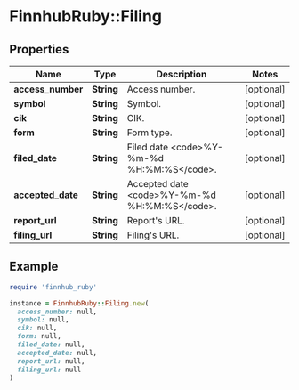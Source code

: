 # FinnhubRuby::Filing

## Properties

| Name | Type | Description | Notes |
| ---- | ---- | ----------- | ----- |
| **access_number** | **String** | Access number. | [optional] |
| **symbol** | **String** | Symbol. | [optional] |
| **cik** | **String** | CIK. | [optional] |
| **form** | **String** | Form type. | [optional] |
| **filed_date** | **String** | Filed date &lt;code&gt;%Y-%m-%d %H:%M:%S&lt;/code&gt;. | [optional] |
| **accepted_date** | **String** | Accepted date &lt;code&gt;%Y-%m-%d %H:%M:%S&lt;/code&gt;. | [optional] |
| **report_url** | **String** | Report&#39;s URL. | [optional] |
| **filing_url** | **String** | Filing&#39;s URL. | [optional] |

## Example

```ruby
require 'finnhub_ruby'

instance = FinnhubRuby::Filing.new(
  access_number: null,
  symbol: null,
  cik: null,
  form: null,
  filed_date: null,
  accepted_date: null,
  report_url: null,
  filing_url: null
)
```

